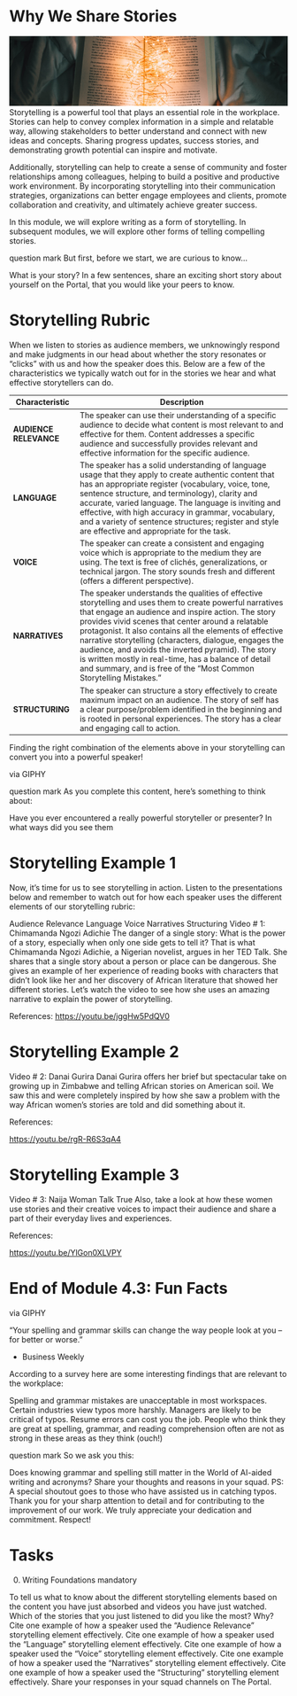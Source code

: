 # Why We Share Stories

![alt text](image-2.png)
Storytelling is a powerful tool that plays an essential role in the workplace. Stories can help to convey complex information in a simple and relatable way, allowing stakeholders to better understand and connect with new ideas and concepts. Sharing progress updates, success stories, and demonstrating growth potential can inspire and motivate.

Additionally, storytelling can help to create a sense of community and foster relationships among colleagues, helping to build a positive and productive work environment. By incorporating storytelling into their communication strategies, organizations can better engage employees and clients, promote collaboration and creativity, and ultimately achieve greater success.

In this module, we will explore writing as a form of storytelling. In subsequent modules, we will explore other forms of telling compelling stories.

question mark
But first, before we start, we are curious to know…

What is your story?
In a few sentences, share an exciting short story about yourself on the Portal, that you would like your peers to know.
# Storytelling Rubric
When we listen to stories as audience members, we unknowingly respond and make judgments in our head about whether the story resonates or “clicks” with us and how the speaker does this. Below are a few of the characteristics we typically watch out for in the stories we hear and what effective storytellers can do.


| **Characteristic** | **Description** |
|--------------------|-----------------|
| **AUDIENCE RELEVANCE** | The speaker can use their understanding of a specific audience to decide what content is most relevant to and effective for them. Content addresses a specific audience and successfully provides relevant and effective information for the specific audience. |
| **LANGUAGE** | The speaker has a solid understanding of language usage that they apply to create authentic content that has an appropriate register (vocabulary, voice, tone, sentence structure, and terminology), clarity and accurate, varied language. The language is inviting and effective, with high accuracy in grammar, vocabulary, and a variety of sentence structures; register and style are effective and appropriate for the task. |
| **VOICE** | The speaker can create a consistent and engaging voice which is appropriate to the medium they are using. The text is free of clichés, generalizations, or technical jargon. The story sounds fresh and different (offers a different perspective). |
| **NARRATIVES** | The speaker understands the qualities of effective storytelling and uses them to create powerful narratives that engage an audience and inspire action. The story provides vivid scenes that center around a relatable protagonist. It also contains all the elements of effective narrative storytelling (characters, dialogue, engages the audience, and avoids the inverted pyramid). The story is written mostly in real-time, has a balance of detail and summary, and is free of the “Most Common Storytelling Mistakes.” |
| **STRUCTURING** | The speaker can structure a story effectively to create maximum impact on an audience. The story of self has a clear purpose/problem identified in the beginning and is rooted in personal experiences. The story has a clear and engaging call to action. |


Finding the right combination of the elements above in your storytelling can convert you into a powerful speaker!


via GIPHY

question mark
As you complete this content, here’s something to think about:

Have you ever encountered a really powerful storyteller or presenter?
In what ways did you see them
# Storytelling Example 1
Now, it’s time for us to see storytelling in action. Listen to the presentations below and remember to watch out for how each speaker uses the different elements of our storytelling rubric:

Audience Relevance
Language
Voice
Narratives
Structuring
Video # 1: Chimamanda Ngozi Adichie
The danger of a single story: What is the power of a story, especially when only one side gets to tell it? That is what Chimamanda Ngozi Adichie, a Nigerian novelist, argues in her TED Talk. She shares that a single story about a person or place can be dangerous. She gives an example of her experience of reading books with characters that didn’t look like her and her discovery of African literature that showed her different stories. Let’s watch the video to see how she uses an amazing narrative to explain the power of storytelling.


References:
https://youtu.be/jggHw5PdQV0


# Storytelling Example 2
Video # 2: Danai Gurira
Danai Gurira offers her brief but spectacular take on growing up in Zimbabwe and telling African stories on American soil. We saw this and were completely inspired by how she saw a problem with the way African women’s stories are told and did something about it.


References:

https://youtu.be/rgR-R6S3qA4

# Storytelling Example 3
Video # 3: Naija Woman Talk True
Also, take a look at how these women use stories and their creative voices to impact their audience and share a part of their everyday lives and experiences.


References:

https://youtu.be/YlGon0XLVPY

# End of Module 4.3: Fun Facts

via GIPHY



“Your spelling and grammar skills can change the way people look at you – for better or worse.”

- Business Weekly



According to a survey here are some interesting findings that are relevant to the workplace:

Spelling and grammar mistakes are unacceptable in most workspaces.
Certain industries view typos more harshly.
Managers are likely to be critical of typos.
Resume errors can cost you the job.
People who think they are great at spelling, grammar, and reading comprehension often are not as strong in these areas as they think (ouch!)


question mark
So we ask you this:

Does knowing grammar and spelling still matter in the World of AI-aided writing and acronyms?
Share your thoughts and reasons in your squad.
PS: A special shoutout goes to those who have assisted us in catching typos. Thank you for your sharp attention to detail and for contributing to the improvement of our work. We truly appreciate your dedication and commitment. Respect!

# Tasks
0. Writing Foundations
mandatory

To tell us what to know about the different storytelling elements based on the content you have just absorbed and videos you have just watched.
Which of the stories that you just listened to did you like the most? Why?
Cite one example of how a speaker used the “Audience Relevance” storytelling element effectively.
Cite one example of how a speaker used the “Language” storytelling element effectively.
Cite one example of how a speaker used the “Voice” storytelling element effectively.
Cite one example of how a speaker used the “Narratives” storytelling element effectively.
Cite one example of how a speaker used the “Structuring” storytelling element effectively.
Share your responses in your squad channels on The Portal.


